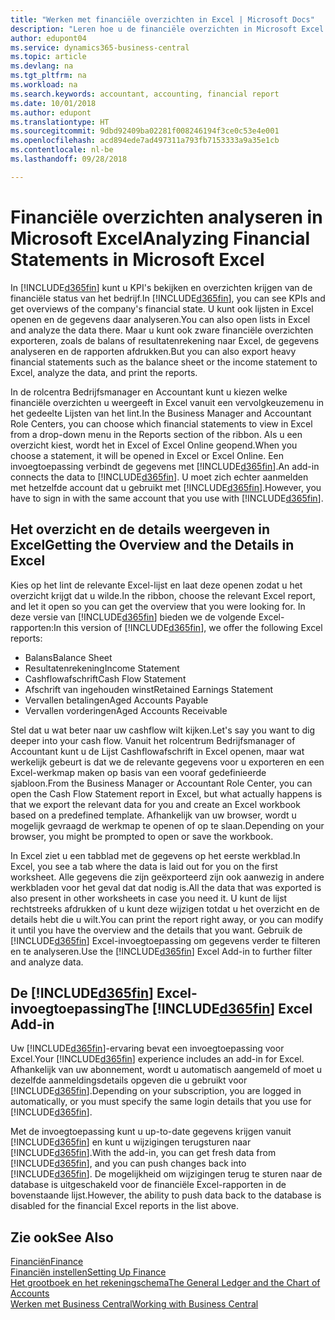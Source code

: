 ```yaml
---
title: "Werken met financiële overzichten in Excel | Microsoft Docs"
description: "Leren hoe u de financiële overzichten in Microsoft Excel kunt openen vanuit Business Central voor een betere analyse."
author: edupont04
ms.service: dynamics365-business-central
ms.topic: article
ms.devlang: na
ms.tgt_pltfrm: na
ms.workload: na
ms.search.keywords: accountant, accounting, financial report
ms.date: 10/01/2018
ms.author: edupont
ms.translationtype: HT
ms.sourcegitcommit: 9dbd92409ba02281f008246194f3ce0c53e4e001
ms.openlocfilehash: acd894ede7ad497311a793fb7153333a9a35e1cb
ms.contentlocale: nl-be
ms.lasthandoff: 09/28/2018

---
```

# <a name="analyzing-financial-statements-in-microsoft-excel"></a><span data-ttu-id="25555-103">Financiële overzichten analyseren in Microsoft Excel</span><span class="sxs-lookup"><span data-stu-id="25555-103">Analyzing Financial Statements in Microsoft Excel</span></span>
<span data-ttu-id="25555-104">In [!INCLUDE[d365fin](includes/d365fin_md.md)] kunt u KPI's bekijken en overzichten krijgen van de financiële status van het bedrijf.</span><span class="sxs-lookup"><span data-stu-id="25555-104">In [!INCLUDE[d365fin](includes/d365fin_md.md)], you can see KPIs and get overviews of the company's financial state.</span></span> <span data-ttu-id="25555-105">U kunt ook lijsten in Excel openen en de gegevens daar analyseren.</span><span class="sxs-lookup"><span data-stu-id="25555-105">You can also open lists in Excel and analyze the data there.</span></span> <span data-ttu-id="25555-106">Maar u kunt ook zware financiële overzichten exporteren, zoals de balans of resultatenrekening naar Excel, de gegevens analyseren en de rapporten afdrukken.</span><span class="sxs-lookup"><span data-stu-id="25555-106">But you can also export heavy financial statements such as the balance sheet or the income statement to Excel, analyze the data, and print the reports.</span></span>  

<span data-ttu-id="25555-107">In de rolcentra Bedrijfsmanager en Accountant kunt u kiezen welke financiële overzichten u weergeeft in Excel vanuit een vervolgkeuzemenu in het gedeelte Lijsten van het lint.</span><span class="sxs-lookup"><span data-stu-id="25555-107">In the Business Manager and Accountant Role Centers, you can choose which financial statements to view in Excel from a drop-down menu in the Reports section of the ribbon.</span></span> <span data-ttu-id="25555-108">Als u een overzicht kiest, wordt het in Excel of Excel Online geopend.</span><span class="sxs-lookup"><span data-stu-id="25555-108">When you choose a statement, it will be opened in Excel or Excel Online.</span></span> <span data-ttu-id="25555-109">Een invoegtoepassing verbindt de gegevens met [!INCLUDE[d365fin](includes/d365fin_md.md)].</span><span class="sxs-lookup"><span data-stu-id="25555-109">An add-in connects the data to [!INCLUDE[d365fin](includes/d365fin_md.md)].</span></span> <span data-ttu-id="25555-110">U moet zich echter aanmelden met hetzelfde account dat u gebruikt met [!INCLUDE[d365fin](includes/d365fin_md.md)].</span><span class="sxs-lookup"><span data-stu-id="25555-110">However, you have to sign in with the same account that you use with [!INCLUDE[d365fin](includes/d365fin_md.md)].</span></span>  

## <a name="getting-the-overview-and-the-details-in-excel"></a><span data-ttu-id="25555-111">Het overzicht en de details weergeven in Excel</span><span class="sxs-lookup"><span data-stu-id="25555-111">Getting the Overview and the Details in Excel</span></span>
<span data-ttu-id="25555-112">Kies op het lint de relevante Excel-lijst en laat deze openen zodat u het overzicht krijgt dat u wilde.</span><span class="sxs-lookup"><span data-stu-id="25555-112">In the ribbon, choose the relevant Excel report, and let it open so you can get the overview that you were looking for.</span></span> <span data-ttu-id="25555-113">In deze versie van [!INCLUDE[d365fin](includes/d365fin_md.md)] bieden we de volgende Excel-rapporten:</span><span class="sxs-lookup"><span data-stu-id="25555-113">In this version of [!INCLUDE[d365fin](includes/d365fin_md.md)], we offer the following Excel reports:</span></span>

- <span data-ttu-id="25555-114">Balans</span><span class="sxs-lookup"><span data-stu-id="25555-114">Balance Sheet</span></span>  
- <span data-ttu-id="25555-115">Resultatenrekening</span><span class="sxs-lookup"><span data-stu-id="25555-115">Income Statement</span></span>  
- <span data-ttu-id="25555-116">Cashflowafschrift</span><span class="sxs-lookup"><span data-stu-id="25555-116">Cash Flow Statement</span></span>  
- <span data-ttu-id="25555-117">Afschrift van ingehouden winst</span><span class="sxs-lookup"><span data-stu-id="25555-117">Retained Earnings Statement</span></span>  
- <span data-ttu-id="25555-118">Vervallen betalingen</span><span class="sxs-lookup"><span data-stu-id="25555-118">Aged Accounts Payable</span></span>  
- <span data-ttu-id="25555-119">Vervallen vorderingen</span><span class="sxs-lookup"><span data-stu-id="25555-119">Aged Accounts Receivable</span></span>  

<span data-ttu-id="25555-120">Stel dat u wat beter naar uw cashflow wilt kijken.</span><span class="sxs-lookup"><span data-stu-id="25555-120">Let's say you want to dig deeper into your cash flow.</span></span> <span data-ttu-id="25555-121">Vanuit het rolcentrum Bedrijfsmanager of Accountant kunt u de Lijst Cashflowafschrift in Excel openen, maar wat werkelijk gebeurt is dat we de relevante gegevens voor u exporteren en een Excel-werkmap maken op basis van een vooraf gedefinieerde sjabloon.</span><span class="sxs-lookup"><span data-stu-id="25555-121">From the Business Manager or Accountant Role Center, you can open the Cash Flow Statement report in Excel, but what actually happens is that we export the relevant data for you and create an Excel workbook based on a predefined template.</span></span> <span data-ttu-id="25555-122">Afhankelijk van uw browser, wordt u mogelijk gevraagd de werkmap te openen of op te slaan.</span><span class="sxs-lookup"><span data-stu-id="25555-122">Depending on your browser, you might be prompted to open or save the workbook.</span></span>  

<span data-ttu-id="25555-123">In Excel ziet u een tabblad met de gegevens op het eerste werkblad.</span><span class="sxs-lookup"><span data-stu-id="25555-123">In Excel, you see a tab where the data is laid out for you on the first worksheet.</span></span> <span data-ttu-id="25555-124">Alle gegevens die zijn geëxporteerd zijn ook aanwezig in andere werkbladen voor het geval dat dat nodig is.</span><span class="sxs-lookup"><span data-stu-id="25555-124">All the data that was exported is also present in other worksheets in case you need it.</span></span> <span data-ttu-id="25555-125">U kunt de lijst rechtstreeks afdrukken of u kunt deze wijzigen totdat u het overzicht en de details hebt die u wilt.</span><span class="sxs-lookup"><span data-stu-id="25555-125">You can print the report right away, or you can modify it until you have the overview and the details that you want.</span></span> <span data-ttu-id="25555-126">Gebruik de [!INCLUDE[d365fin](includes/d365fin_md.md)] Excel-invoegtoepassing om gegevens verder te filteren en te analyseren.</span><span class="sxs-lookup"><span data-stu-id="25555-126">Use the [!INCLUDE[d365fin](includes/d365fin_md.md)] Excel Add-in to further filter and analyze data.</span></span>  

## <a name="the-included365finincludesd365finmdmd-excel-add-in"></a><span data-ttu-id="25555-127">De [!INCLUDE[d365fin](includes/d365fin_md.md)] Excel-invoegtoepassing</span><span class="sxs-lookup"><span data-stu-id="25555-127">The [!INCLUDE[d365fin](includes/d365fin_md.md)] Excel Add-in</span></span>
<span data-ttu-id="25555-128">Uw [!INCLUDE[d365fin](includes/d365fin_md.md)]-ervaring bevat een invoegtoepassing voor Excel.</span><span class="sxs-lookup"><span data-stu-id="25555-128">Your [!INCLUDE[d365fin](includes/d365fin_md.md)] experience includes an add-in for Excel.</span></span> <span data-ttu-id="25555-129">Afhankelijk van uw abonnement, wordt u automatisch aangemeld of moet u dezelfde aanmeldingsdetails opgeven die u gebruikt voor [!INCLUDE[d365fin](includes/d365fin_md.md)].</span><span class="sxs-lookup"><span data-stu-id="25555-129">Depending on your subscription, you are logged in automatically, or you must specify the same login details that you use for [!INCLUDE[d365fin](includes/d365fin_md.md)].</span></span>  

<span data-ttu-id="25555-130">Met de invoegtoepassing kunt u up-to-date gegevens krijgen vanuit [!INCLUDE[d365fin](includes/d365fin_md.md)] en kunt u wijzigingen terugsturen naar [!INCLUDE[d365fin](includes/d365fin_md.md)].</span><span class="sxs-lookup"><span data-stu-id="25555-130">With the add-in, you can get fresh data from [!INCLUDE[d365fin](includes/d365fin_md.md)], and you can push changes back into [!INCLUDE[d365fin](includes/d365fin_md.md)].</span></span> <span data-ttu-id="25555-131">De mogelijkheid om wijzigingen terug te sturen naar de database is uitgeschakeld voor de financiële Excel-rapporten in de bovenstaande lijst.</span><span class="sxs-lookup"><span data-stu-id="25555-131">However, the ability to push data back to the database is disabled for the financial Excel reports in the list above.</span></span>  

## <a name="see-also"></a><span data-ttu-id="25555-132">Zie ook</span><span class="sxs-lookup"><span data-stu-id="25555-132">See Also</span></span>
[<span data-ttu-id="25555-133">Financiën</span><span class="sxs-lookup"><span data-stu-id="25555-133">Finance</span></span>](finance.md)  
[<span data-ttu-id="25555-134">Financiën instellen</span><span class="sxs-lookup"><span data-stu-id="25555-134">Setting Up Finance</span></span>](finance-setup-finance.md)  
[<span data-ttu-id="25555-135">Het grootboek en het rekeningschema</span><span class="sxs-lookup"><span data-stu-id="25555-135">The General Ledger and the Chart of Accounts</span></span>](finance-general-ledger.md)  
[<span data-ttu-id="25555-136">Werken met Business Central</span><span class="sxs-lookup"><span data-stu-id="25555-136">Working with Business Central</span></span>](ui-work-product.md)  

